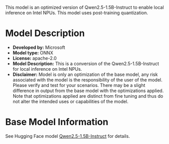 This model is an optimized version of Qwen2.5-1.5B-Instruct to enable local inference on Intel NPUs. This model uses post-training quantization.

# Model Description
- **Developed by:** Microsoft
- **Model type:** ONNX
- **License:** apache-2.0
- **Model Description:** This is a conversion of the Qwen2.5-1.5B-Instruct for local inference on Intel NPUs.
- **Disclaimer:** Model is only an optimization of the base model, any risk associated with the model is the responsibility of the user of the model. Please verify and test for your scenarios. There may be a slight difference in output from the base model with the optimizations applied. Note that optimizations applied are distinct from fine tuning and thus do not alter the intended uses or capabilities of the model.

# Base Model Information
See Hugging Face model [Qwen2.5-1.5B-Instruct](https://huggingface.co/Qwen/Qwen2.5-1.5B-Instruct) for details.